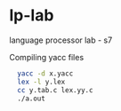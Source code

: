 # lp-lab
language processor lab - s7

Compiling yacc files

```bash
  yacc -d x.yacc
  lex -l y.lex
  cc y.tab.c lex.yy.c
  ./a.out 
  ```

